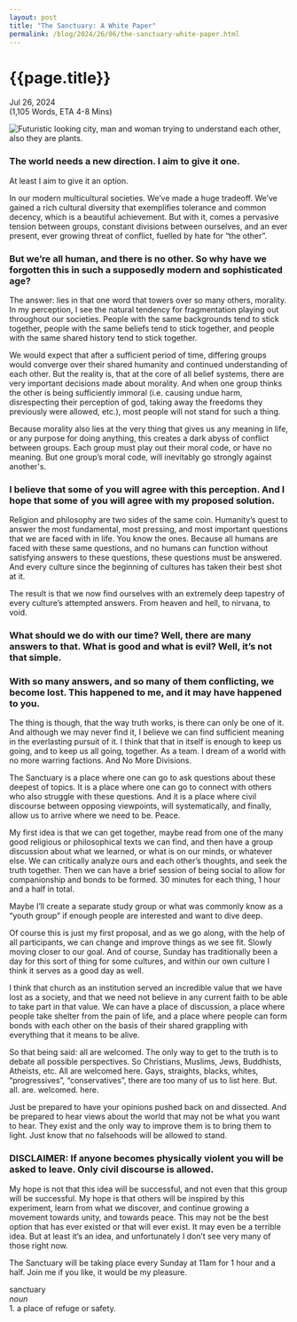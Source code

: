 ```yaml
---
layout: post
title: "The Sanctuary: A White Paper"
permalink: /blog/2024/26/06/the-sanctuary-white-paper.html
---
```

# {{page.title}}
Jul 26, 2024 <br>
(1,105 Words, ETA 4-8 Mins)

![Futuristic looking city, man and woman trying to understand each other, also they are plants.]({{site.baseurl}}/images/the-sanctuary-white-paper-futuristic-city-plant-people.webp)

### The world needs a new direction. I aim to give it one.

At least I aim to give it an option.

In our modern multicultural societies. We’ve made a huge tradeoff. We’ve gained a rich cultural diversity that exemplifies tolerance and common decency, which is a beautiful achievement. But with it, comes a pervasive tension between groups, constant divisions between ourselves, and an ever present, ever growing threat of conflict, fuelled by hate for “the other”.

### But we’re all human, and there is no other. So why have we forgotten this in such a supposedly modern and sophisticated age?

The answer: lies in that one word that towers over so many others, morality. In my perception, I see the natural tendency for fragmentation playing out throughout our societies. People with the same backgrounds tend to stick together, people with the same beliefs tend to stick together, and people with the same shared history tend to stick together.

We would expect that after a sufficient period of time, differing groups would converge over their shared humanity and continued understanding of each other. But the reality is, that at the core of all belief systems, there are very important decisions made about morality. And when one group thinks the other is being sufficiently immoral (i.e. causing undue harm, disrespecting their perception of god, taking away the freedoms they previously were allowed, etc.), most people will not stand for such a thing.

Because morality also lies at the very thing that gives us any meaning in life, or any purpose for doing anything, this creates a dark abyss of conflict between groups. Each group must play out their moral code, or have no meaning. But one group’s moral code, will inevitably go strongly against another's.

### I believe that some of you will agree with this perception. And I hope that some of you will agree with my proposed solution.

Religion and philosophy are two sides of the same coin. Humanity’s quest to answer the most fundamental, most pressing, and most important questions that we are faced with in life. You know the ones. Because all humans are faced with these same questions, and no humans can function without satisfying answers to these questions, these questions must be answered. And every culture since the beginning of cultures has taken their best shot at it.

The result is that we now find ourselves with an extremely deep tapestry of every culture’s attempted answers. From heaven and hell, to nirvana, to void. 

### What should we do with our time? Well, there are many answers to that. What is good and what is evil? Well, it’s not that simple.

### With so many answers, and so many of them conflicting, we become lost. This happened to me, and it may have happened to you.

The thing is though, that the way truth works, is there can only be one of it. And although we may never find it, I believe we can find sufficient meaning in the everlasting pursuit of it. I think that that in itself is enough to keep us going, and to keep us all going, together. As a team. I dream of a world with no more warring factions. And No More Divisions.

The Sanctuary is a place where one can go to ask questions about these deepest of topics. It is a place where one can go to connect with others who also struggle with these questions. And it is a place where civil discourse between opposing viewpoints, will systematically, and finally, allow us to arrive where we need to be. Peace.

My first idea is that we can get together, maybe read from one of the many good religious or philosophical texts we can find, and then have a group discussion about what we learned, or what is on our minds, or whatever else. We can critically analyze ours and each other’s thoughts, and seek the truth together. Then we can have a brief session of being social to allow for companionship and bonds to be formed. 30 minutes for each thing, 1 hour and a half in total.

Maybe I’ll create a separate study group or what was commonly know as a “youth group” if enough people are interested and want to dive deep. 

Of course this is just my first proposal, and as we go along, with the help of all participants, we can change and improve things as we see fit. Slowly moving closer to our goal. And of course, Sunday has traditionally been a day for this sort of thing for some cultures, and within our own culture I think it serves as a good day as well.

I think that church as an institution served an incredible value that we have lost as a society, and that we need not believe in any current faith to be able to take part in that value. We can have a place of discussion, a place where people take shelter from the pain of life, and a place where people can form bonds with each other on the basis of their shared grappling with everything that it means to be alive.

So that being said: all are welcomed. The only way to get to the truth is to debate all possible perspectives. So Christians, Muslims, Jews, Buddhists, Atheists, etc. All are welcomed here. Gays, straights, blacks, whites, “progressives”, “conservatives”, there are too many of us to list here. But. all. are. welcomed. here.

Just be prepared to have your opinions pushed back on and dissected. And be prepared to hear views about the world that may not be what you want to hear. They exist and the only way to improve them is to bring them to light. Just know that no falsehoods will be allowed to stand.

### DISCLAIMER: If anyone becomes physically violent you will be asked to leave. Only civil discourse is allowed.

My hope is not that this idea will be successful, and not even that this group will be successful. My hope is that others will be inspired by this experiment, learn from what we discover, and continue growing a movement towards unity, and towards peace. This may not be the best option that has ever existed or that will ever exist. It may even be a terrible idea. But at least it’s an idea, and unfortunately I don’t see very many of those right now.

The Sanctuary will be taking place every Sunday at 11am for 1 hour and a half. Join me if you like, it would be my pleasure.

sanctuary <br>*noun*<br>1. a place of refuge or safety.
